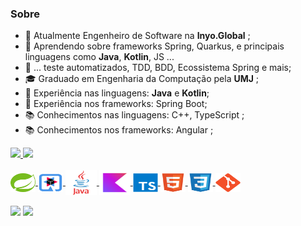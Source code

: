 ### Sobre

- 🔭 Atualmente Engenheiro de Software na **Inyo.Global** ;
- 🌱 Aprendendo sobre frameworks Spring, Quarkus, e principais linguagens como **Java**, **Kotlin**, JS ...
- 🌱 ... teste automatizados, TDD, BDD, Ecossistema Spring e mais;
- 🎓 Graduado em Engenharia da Computação pela **UMJ** ;
- 🔧 Experiência nas linguagens: **Java** e **Kotlin**;
- 🔧 Experiência nos frameworks: Spring Boot;
- 📚 Conhecimentos nas linguagens: C++, TypeScript ;
- 📚 Conhecimentos nos frameworks: Angular ;

<div>
  <a href="https://github-readme-stats.vercel.app/api?username=israelgda&show_icons=true&theme=github_dark&include_all_commits=true&count_private=true" target="_blank">
  <img height="180em" src="https://github-readme-stats.vercel.app/api?username=israelgda&show_icons=true&theme=github_dark&include_all_commits=true&count_private=true"/>
  <a href="https://github-readme-stats.vercel.app/api/top-langs/?username=israelgda&layout=compact&langs_count=7&theme=github_dark" target="_blank">
  <img height="180em" src="https://github-readme-stats.vercel.app/api/top-langs/?username=israelgda&layout=compact&langs_count=7&theme=github_dark"/>
</div>
<div style="display: inline_block"><br>
  <img align="center" alt="Israel-Spring" height="30" width="40" src="https://github.com/devicons/devicon/blob/master/icons/spring/spring-original.svg">
  <img align="center" alt="Israel-Quarkus" height="30" width="40" src="https://github.com/devicons/devicon/blob/master/icons/quarkus/quarkus-original.svg">
  <img align="center" alt="Israel-Java" height="40" width="50" src="https://github.com/devicons/devicon/blob/master/icons/java/java-original-wordmark.svg">
  <img align="center" alt="Israel-Kotlin" height="40" width="50" src="https://github.com/devicons/devicon/blob/master/icons/kotlin/kotlin-original.svg">
  <img align="center" alt="Israel-TS" height="30" width="40" src="https://github.com/devicons/devicon/blob/master/icons/typescript/typescript-original.svg">
  <img align="center" alt="Israel-HTML" height="30" width="40" src="https://raw.githubusercontent.com/devicons/devicon/master/icons/html5/html5-original.svg">
  <img align="center" alt="Israel-CSS" height="30" width="40" src="https://raw.githubusercontent.com/devicons/devicon/master/icons/css3/css3-original.svg">
  <img align="center" alt="Israel-CSS" height="30" width="40" src="https://github.com/devicons/devicon/blob/master/icons/git/git-original.svg">
</div>
<br>
<div> 
  <a href = "mailto:gdelha.israel@gmail.com"><img src="https://img.shields.io/badge/Gmail-D14836?style=for-the-badge&logo=gmail&logoColor=white" target="_blank"></a>
  <a href="https://www.linkedin.com/in/israel-gadelha-b28865177/" target="_blank"><img src="https://img.shields.io/badge/LinkedIn-0077B5?style=for-the-badge&logo=linkedin&logoColor=white" target="_blank"></a> 
</div>


